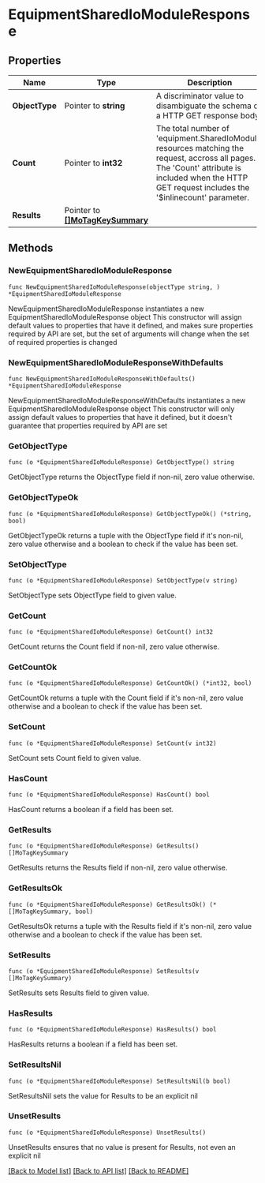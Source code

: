 # EquipmentSharedIoModuleResponse

## Properties

Name | Type | Description | Notes
------------ | ------------- | ------------- | -------------
**ObjectType** | Pointer to **string** | A discriminator value to disambiguate the schema of a HTTP GET response body. | 
**Count** | Pointer to **int32** | The total number of &#39;equipment.SharedIoModule&#39; resources matching the request, accross all pages. The &#39;Count&#39; attribute is included when the HTTP GET request includes the &#39;$inlinecount&#39; parameter. | [optional] 
**Results** | Pointer to [**[]MoTagKeySummary**](MoTagKeySummary.md) |  | [optional] 

## Methods

### NewEquipmentSharedIoModuleResponse

`func NewEquipmentSharedIoModuleResponse(objectType string, ) *EquipmentSharedIoModuleResponse`

NewEquipmentSharedIoModuleResponse instantiates a new EquipmentSharedIoModuleResponse object
This constructor will assign default values to properties that have it defined,
and makes sure properties required by API are set, but the set of arguments
will change when the set of required properties is changed

### NewEquipmentSharedIoModuleResponseWithDefaults

`func NewEquipmentSharedIoModuleResponseWithDefaults() *EquipmentSharedIoModuleResponse`

NewEquipmentSharedIoModuleResponseWithDefaults instantiates a new EquipmentSharedIoModuleResponse object
This constructor will only assign default values to properties that have it defined,
but it doesn't guarantee that properties required by API are set

### GetObjectType

`func (o *EquipmentSharedIoModuleResponse) GetObjectType() string`

GetObjectType returns the ObjectType field if non-nil, zero value otherwise.

### GetObjectTypeOk

`func (o *EquipmentSharedIoModuleResponse) GetObjectTypeOk() (*string, bool)`

GetObjectTypeOk returns a tuple with the ObjectType field if it's non-nil, zero value otherwise
and a boolean to check if the value has been set.

### SetObjectType

`func (o *EquipmentSharedIoModuleResponse) SetObjectType(v string)`

SetObjectType sets ObjectType field to given value.


### GetCount

`func (o *EquipmentSharedIoModuleResponse) GetCount() int32`

GetCount returns the Count field if non-nil, zero value otherwise.

### GetCountOk

`func (o *EquipmentSharedIoModuleResponse) GetCountOk() (*int32, bool)`

GetCountOk returns a tuple with the Count field if it's non-nil, zero value otherwise
and a boolean to check if the value has been set.

### SetCount

`func (o *EquipmentSharedIoModuleResponse) SetCount(v int32)`

SetCount sets Count field to given value.

### HasCount

`func (o *EquipmentSharedIoModuleResponse) HasCount() bool`

HasCount returns a boolean if a field has been set.

### GetResults

`func (o *EquipmentSharedIoModuleResponse) GetResults() []MoTagKeySummary`

GetResults returns the Results field if non-nil, zero value otherwise.

### GetResultsOk

`func (o *EquipmentSharedIoModuleResponse) GetResultsOk() (*[]MoTagKeySummary, bool)`

GetResultsOk returns a tuple with the Results field if it's non-nil, zero value otherwise
and a boolean to check if the value has been set.

### SetResults

`func (o *EquipmentSharedIoModuleResponse) SetResults(v []MoTagKeySummary)`

SetResults sets Results field to given value.

### HasResults

`func (o *EquipmentSharedIoModuleResponse) HasResults() bool`

HasResults returns a boolean if a field has been set.

### SetResultsNil

`func (o *EquipmentSharedIoModuleResponse) SetResultsNil(b bool)`

 SetResultsNil sets the value for Results to be an explicit nil

### UnsetResults
`func (o *EquipmentSharedIoModuleResponse) UnsetResults()`

UnsetResults ensures that no value is present for Results, not even an explicit nil

[[Back to Model list]](../README.md#documentation-for-models) [[Back to API list]](../README.md#documentation-for-api-endpoints) [[Back to README]](../README.md)


